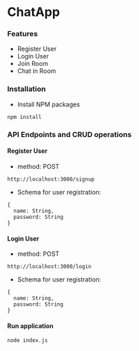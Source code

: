 # ChatApp

### Features
- Register User
- Login User
- Join Room
- Chat in Room

### Installation

- Install NPM packages
```
npm install
```

### API Endpoints and CRUD operations

#### Register User
- method: POST
```
http://localhost:3000/signup
   ```
- Schema for user registration:
```
{
  name: String,
  password: String
}
```

#### Login User
- method: POST
```
http://localhost:3000/login
   ```
- Schema for user registration:
```
{
  name: String,
  password: String
}
```

#### Run application
```
node index.js
```